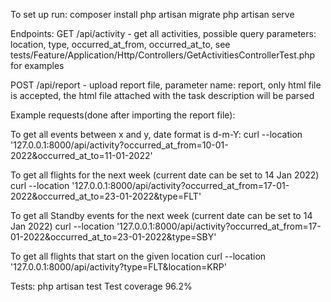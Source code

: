To set up run:
composer install
php artisan migrate
php artisan serve

Endpoints:
GET /api/activity - get all activities, possible query parameters: location, type, occurred_at_from, occurred_at_to, see tests/Feature/Application/Http/Controllers/GetActivitiesControllerTest.php for examples

POST /api/report - upload report file, parameter name: report, only html file is accepted, the html file attached with the task description will be parsed

Example requests(done after importing the report file):

To get all events between x and y, date format is d-m-Y: 
curl --location '127.0.0.1:8000/api/activity?occurred_at_from=10-01-2022&occurred_at_to=11-01-2022'

To get all flights for the next week (current date can be set to 14 Jan 2022)
curl --location '127.0.0.1:8000/api/activity?occurred_at_from=17-01-2022&occurred_at_to=23-01-2022&type=FLT'

To get all Standby events for the next week (current date can be set to 14 Jan 2022)
curl --location '127.0.0.1:8000/api/activity?occurred_at_from=17-01-2022&occurred_at_to=23-01-2022&type=SBY'

To get all flights that start on the given location
curl --location '127.0.0.1:8000/api/activity?type=FLT&location=KRP'

Tests:
php artisan test
Test coverage 96.2%